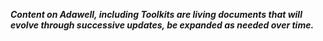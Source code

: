 ***Content on Adawell, including Toolkits are living documents that will evolve through successive updates, be expanded as needed over time.***





